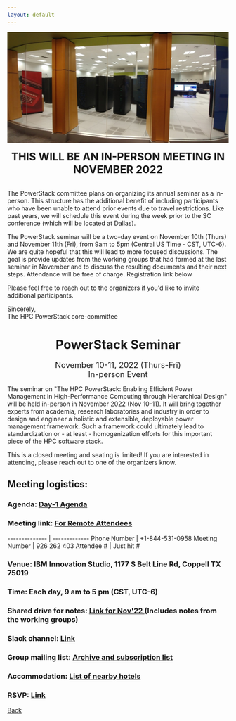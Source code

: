 ```yaml
---
layout: default
---
```


![](images/venue_ps22.jpg)

<p align="center"><font size="+2"><b>THIS WILL BE AN IN-PERSON MEETING IN NOVEMBER 2022</b></font></p><br/>
The PowerStack committee plans on organizing its annual seminar as a in-person. This structure has the additional benefit of including participants who have been unable to attend prior events due to travel restrictions. Like past years, we will schedule this event during the week prior to the SC conference (which will be located at Dallas).

The PowerStack seminar will be a two-day event on November 10th (Thurs) and November 11th (Fri), from 9am to 5pm (Central US Time - CST, UTC-6). 
We are quite hopeful that this will lead to more focused discussions.  The goal is provide updates from the working groups that had formed at the last seminar in November and to discuss the resulting documents and their next steps. Attendance will be free of charge. Registration link below 

Please feel free to reach out to the organizers if you'd like to invite additional participants.

Sincerely,<br/>
The HPC PowerStack core-committee

<h1 align="center">PowerStack Seminar</h1>

<p align="center"><font size="+1">November 10-11, 2022 (Thurs-Fri)<br/>In-person Event</font></p>

The seminar on "The HPC PowerStack: Enabling Efficient Power Management in
High-Performance Computing through Hierarchical Design" will be held in-person in November 2022 (Nov 10-11). It will bring together experts from academia, research
laboratories and industry in order to design and engineer a holistic and
extensible, deployable power management framework.  Such a framework could
ultimately lead to standardization or - at least - homogenization efforts for
this important piece of the HPC software stack.

This is a closed meeting and seating is limited! If you are interested in attending, please reach out to one of the organizers know.


## Meeting logistics:

### <b>Agenda:</b> <a href="https://groups.google.com/g/powerstack-announce/c/eFhl9XzpIiA/m/cqFWPi2yBgAJ"> Day-1 Agenda </a>

### <b>Meeting link:</b> <a href="https://ibm.webex.com/meet/rosedahl"> For Remote Attendees </a>
-------------- | -------------
Phone Number   | +1-844-531-0958
Meeting Number | 926 262 403
Attendee #     | Just hit #


### <b>Venue:</b> IBM Innovation Studio, 1177 S Belt Line Rd, Coppell TX 75019

### Time: Each day, 9 am to 5 pm (CST, UTC-6)

### Shared drive for notes: <a href="https://drive.google.com/drive/folders/1QwVkTRtYYStt_hCNXNydCUzzm2luWJ26?usp=sharing"> Link for Nov'22 </a> (Includes notes from the working groups)

### Slack channel: <a href="https://powerstack.slack.com/"> Link </a>

### Group mailing list: <a href="https://groups.google.com/forum/#!forum/powerstack-announce"> Archive and subscription list </a>


### Accommodation: <a href="PS_2022_hotels.pdf"> List of nearby hotels </a>


### RSVP: <a href="https://forms.gle/4vS5tKEhxmREngq89"> Link </a>

[Back](./)
